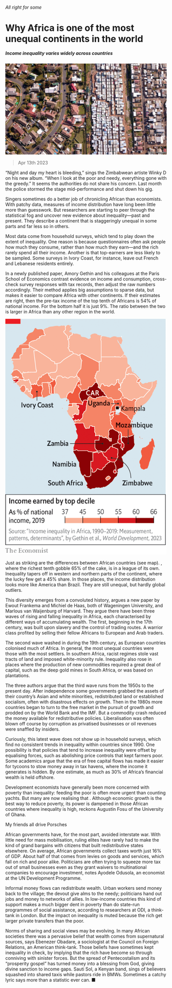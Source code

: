 ###### All right for some

# Why Africa is one of the most unequal continents in the world 

##### Income inequality varies widely across countries 

![image](images/20230415_MAP502.jpg) 

> Apr 13th 2023 

“Night and day my heart is bleeding,” sings the Zimbabwean artiste Winky D on his new album. “When I look at the poor and needy, everything gone with the greedy.” It seems the authorities do not share his concern. Last month the police stormed the stage mid-performance and shut down his gig.

Singers sometimes do a better job of chronicling African than economists. With patchy data, measures of income distribution have long been little more than guesswork. But researchers are starting to peer through the statistical fog and uncover new evidence about inequality—past and present. They describe a continent that is staggeringly unequal in some parts and far less so in others.

Most data come from household surveys, which tend to play down the extent of inequality. One reason is because questionnaires often ask people how much they consume, rather than how much they earn—and the rich rarely spend all their income. Another is that top-earners are less likely to be sampled. Some surveys in Ivory Coast, for instance, leave out French and Lebanese residents entirely. 

In a newly published paper, Amory Gethin and his colleagues at the Paris School of Economics contrast evidence on income and consumption, cross-check survey responses with tax records, then adjust the raw numbers accordingly. Their method applies big assumptions to sparse data, but makes it easier to compare Africa with other continents. If their estimates are right, then the pre-tax income of the top tenth of Africans is 54% of national income. For the bottom half it is just 9%. The ratio between the two is larger in Africa than any other region in the world. 

![image](images/20230415_MAM970.png) 


Just as striking are the differences between African countries (see map). , where the richest tenth gobble 65% of the cake, is in a league of its own. Inequality tapers off in western and northern parts of the continent, where the lucky few get a 45% share. In those places, the income distribution looks more like America than Brazil. They are still unequal, but hardly global outliers.

This diversity emerges from a convoluted history, argues a new paper by Ewout Frankema and Michiel de Haas, both of Wageningen University, and Marlous van Waijenburg of Harvard. They argue there have been three waves of rising and falling inequality in Africa, each characterised by different ways of accumulating wealth. The first, beginning in the 17th century, was built upon slavery and the control of trading routes. A warrior class profited by selling their fellow Africans to European and Arab traders. 

The second wave washed in during the 19th century, as European countries colonised much of Africa. In general, the most unequal countries were those with the most settlers. In southern Africa, racist regimes stole vast tracts of land and imposed white-minority rule. Inequality also rose in places where the production of new commodities required a great deal of capital, such as the deep gold mines in South Africa, or was based on plantations.

The three authors argue that the third wave runs from the 1950s to the present day. After independence some governments grabbed the assets of their country’s Asian and white minorities, redistributed land or established socialism, often with disastrous effects on growth. Then in the 1980s more countries began to turn to the free market in the pursuit of growth and prodded on by the World Bank and the IMF. But a commodity crash reduced the money available for redistributive policies. Liberalisation was often blown off course by corruption as privatised businesses or oil revenues were snaffled by insiders.

Curiously, this latest wave does not show up in household surveys, which find no consistent trends in inequality within countries since 1990. One possibility is that policies that tend to increase inequality were offset by equalising forces, such as abolishing price controls that kept farmers poor. Some academics argue that the era of free capital flows has made it easier for tycoons to stow money away in tax havens, where the income it generates is hidden. By one estimate, as much as 30% of Africa’s financial wealth is held offshore. 

Development economists have generally been more concerned with poverty than inequality: feeding the poor is often more urgent than counting yachts. But many are now realising that . Although economic growth is the best way to reduce poverty, its power is dampened in those African countries where inequality is high, reckons Augustin Fosu of the University of Ghana.

My friends all drive Porsches

African governments have, for the most part, avoided interstate war. With little need for mass mobilisation, ruling elites have rarely had to make the kind of grand bargains with citizens that built redistributive states elsewhere. On average, African governments collect taxes worth just 16% of GDP. About half of that comes from levies on goods and services, which fall on rich and poor alike. Politicians are often trying to squeeze more tax out of small businesses even as they grant waivers to multinational companies to encourage investment, notes Ayodele Odusola, an economist at the UN Development Programme.

Informal money flows can redistribute wealth. Urban workers send money back to the village; the devout give alms to the needy; politicians hand out jobs and money to networks of allies. In low-income countries this kind of support makes a much bigger dent in poverty than do state-run programmes of social assistance, according to researchers at ODI, a think-tank in London. But the impact on inequality is muted because the rich get larger private transfers than the poor.

Norms of sharing and social views may be evolving. In many African societies there was a pervasive belief that wealth comes from supernatural sources, says Ebenezer Obadare, a sociologist at the Council on Foreign Relations, an American think-tank. Those beliefs have sometimes kept inequality in check, by implying that the rich have become so through conniving with sinister forces. But the spread of Pentecostalism and its “prosperity gospel” has turned money into a blessing from God, giving divine sanction to income gaps. Sauti Sol, a Kenyan band, sings of believers squashed into shared taxis while pastors ride in BMWs. Sometimes a catchy lyric says more than a statistic ever can. ■

